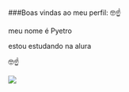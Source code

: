 ###Boas vindas ao meu perfil: 🤓☝

meu nome é Pyetro

estou estudando na alura

🤓☝

![](https://tenor.com/pt-BR/view/cool-fun-white-cat-dance-cool-and-fun-times-gif-16435335956387921912)

